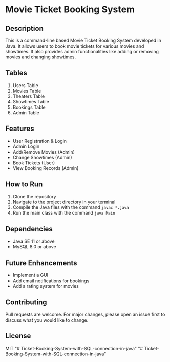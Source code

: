 # Movie Ticket Booking System

## Description
This is a command-line based Movie Ticket Booking System developed in Java. It allows users to book movie tickets for various movies and showtimes. It also provides admin functionalities like adding or removing movies and changing showtimes.

## Tables
1. Users Table
2. Movies Table
3. Theaters Table
4. Showtimes Table
5. Bookings Table
6. Admin Table

## Features
- User Registration & Login
- Admin Login
- Add/Remove Movies (Admin)
- Change Showtimes (Admin)
- Book Tickets (User)
- View Booking Records (Admin)

## How to Run
1. Clone the repository
2. Navigate to the project directory in your terminal
3. Compile the Java files with the command `javac *.java`
4. Run the main class with the command `java Main`

## Dependencies
- Java SE 11 or above
- MySQL 8.0 or above

## Future Enhancements
- Implement a GUI
- Add email notifications for bookings
- Add a rating system for movies

## Contributing
Pull requests are welcome. For major changes, please open an issue first to discuss what you would like to change.

## License
MIT
"# Ticket-Booking-System-with-SQL-connection-in-java" 
"# Ticket-Booking-System-with-SQL-connection-in-java" 

